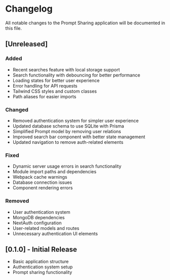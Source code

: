 # Changelog

All notable changes to the Prompt Sharing application will be documented in this file.

## [Unreleased]

### Added
- Recent searches feature with local storage support
- Search functionality with debouncing for better performance
- Loading states for better user experience
- Error handling for API requests
- Tailwind CSS styles and custom classes
- Path aliases for easier imports

### Changed
- Removed authentication system for simpler user experience
- Updated database schema to use SQLite with Prisma
- Simplified Prompt model by removing user relations
- Improved search bar component with better state management
- Updated navigation to remove auth-related elements

### Fixed
- Dynamic server usage errors in search functionality
- Module import paths and dependencies
- Webpack cache warnings
- Database connection issues
- Component rendering errors

### Removed
- User authentication system
- MongoDB dependencies
- NextAuth configuration
- User-related models and routes
- Unnecessary authentication UI elements

## [0.1.0] - Initial Release
- Basic application structure
- Authentication system setup
- Prompt sharing functionality 